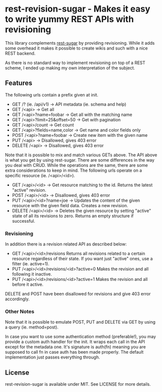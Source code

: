 # rest-revision-sugar - Makes it easy to write yummy REST APIs with revisioning

This library complements [rest-sugar](https://github.com/bebraw/rest-sugar) by
providing revisioning. While it adds some overhead it makes it possible to
create wikis and such with a nice REST backend.

As there is no standard way to implement revisioning on top of a REST scheme,
I ended up making my own interpretation of the subject.

## Features

The following urls contain a prefix given at init.

* GET /? (ie. /api/v1) -&gt; API metadata (ie. schema and help)
* GET /&lt;api&gt; -&gt; Get all
* GET /&lt;api&gt;?name=foobar -&gt; Get all with the matching name
* GET /&lt;api&gt;?limit=25&offset=50 -&gt; Get with pagination
* GET /&lt;api&gt;/count -&gt; Get count
* GET /&lt;api&gt;?fields=name,color -&gt; Get name and color fields only
* POST /&lt;api&gt;?name=foobar -&gt; Create new item with the given name
* PUT /&lt;api&gt; -&gt; Disallowed, gives 403 error
* DELETE /&lt;api&gt; -&gt; Disallowed, gives 403 error

Note that it is possible to mix and match various GETs above. The API above is
what you get by using rest-sugar. There are some differences in the way you
deal with CRUD. While the operations are the same, there are some extra
considerations to keep in mind. The following urls operate on a specific
resource (ie. /&lt;api&gt;/&lt;id&gt;).

* GET /&lt;api&gt;/&lt;id&gt; -&gt; Get resource matching to the id. Returns
  the latest "active" revision.
* POST /&lt;api&gt;/&lt;id&gt; -&gt; Disallowed, gives 403 error
* PUT /&lt;api&gt;/&lt;id&gt;?name=joe -&gt; Updates the content of the given
  resource with the given field data. Creates a new revision.
* DELETE /&lt;api&gt;/&lt;id&gt; -&gt; Deletes the given resource by setting
  "active" state of all its revisions to zero. Returns an empty structure if
  successful.

### Revisioning

In addition there is a revision related API as described below:

* GET /&lt;api&gt;/&lt;id&gt;/revisions Returns all revisions related to a
  certain resource regardless of their state. If you want just "active" ones,
  use a filter (ie. active=1).
* PUT /&lt;api&gt;/&lt;id&gt;/revisions/&lt;id&gt;?active=0 Makes the revision
  and all following it inactive.
* PUT /&lt;api&gt;/&lt;id&gt;/revisions/&lt;id&gt;?active=1 Makes the revision
  and all before it active.

DELETE and POST have been disallowed for revisions and give 403 error
accordingly.

### Other Notes

Note that it is possible to emulate POST, PUT and DELETE via GET by using a
query (ie. method=post).

In case you want to use some authentication method (preferable!), you may
provide a custom auth handler for the init. It wraps each call in the API
except for the metadata one. It's signature is auth(fn) meaning you are
supposed to call fn in case auth has been made properly. The default
implementation just passes everything through.

## License

rest-revision-sugar is available under MIT. See LICENSE for more details.

